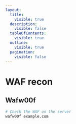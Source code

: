 ```yaml
---
layout:
  title:
    visible: true
  description:
    visible: false
  tableOfContents:
    visible: true
  outline:
    visible: true
  pagination:
    visible: false
---
```


# WAF recon

## Wafw00f

```bash
# Check the WAF on the server
wafw00f example.com
```
